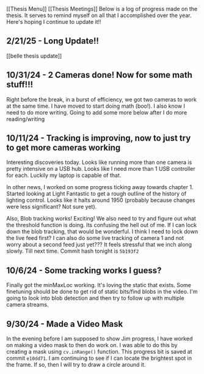 [[Thesis Menu]]
[[Thesis Meetings]]
Below is a log of progress made on the thesis. It serves to remind myself on all that I accomplished over the year. Here's hoping I continue to update it!!

## 2/21/25 - Long Update!!

[[belle thesis update]]

## 10/31/24 - 2 Cameras done! Now for some math stuff!!!
Right before the break, in a burst of efficiency, we got two cameras to work at the same time. I have moved to start doing math (boo!). I also know I need to do more writing. Going to add some more below after I do more reading/writing

## 10/11/24 - Tracking is improving, now to just try to get more cameras working
Interesting discoveries today. Looks like running more than one camera is pretty intensive on a USB hub. Looks like I need more than 1 USB controller for each. Luckily my laptop is capable of that.

In other news, I worked on some progress ticking away towards chapter 1. Started looking at Light Fantastic to get a rough outline of the history of lighting control. Looks like it halts around 1950 (probably because changes were less significant? Not sure yet).

Also, Blob tracking works! Exciting! We also need to try and figure out what the threshold function is doing. Its confusing the hell out of me. If I can lock down the blob tracking, that would be wonderful. I think I need to lock down the live feed first? I can also do some live tracking of camera 1 and not worry about a second feed just yet??? It feels stressful that we inch along slowly. Till next time. Commit hash tonight is `5b193f2`

## 10/6/24 - Some tracking works I guess?
Finally got the minMaxLoc working. It's loving the static that exists. Some finetuning should be done to get rid of static bits/find blobs in the video. I'm going to look into blob detection and then try to follow up with multiple camera streams.

## 9/30/24 - Made a Video Mask
In the evening before I am supposed to show Jim progress, I have worked on making a video mask to then do work on. I was able to do this by creating a mask using `cv.inRange()` function. This progress bit is saved at commit `e10dd71`. I am continuing to see if I can locate the brightest spot in the frame. If so, then I will try to draw a circle around it.